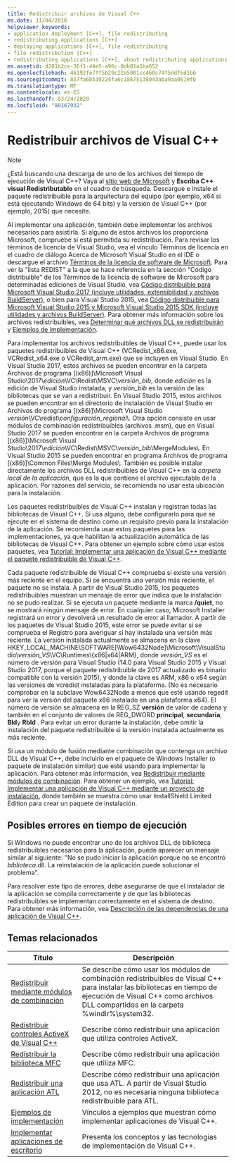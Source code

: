 ```yaml
---
title: Redistribuir archivos de Visual C++
ms.date: 11/04/2016
helpviewer_keywords:
- application deployment [C++], file redistributing
- redistributing applications [C++]
- deploying applications [C++], file redistributing
- file redistribution [C++]
- redistributing applications [C++], about redistributing applications
ms.assetid: d201b2ce-36f1-44e5-a96c-0db81a1ba652
ms.openlocfilehash: 46192fe7ff5b29c22a5001cc460c74f5ddf6d1bb
ms.sourcegitcommit: 857fa6b530224fa6c18675138043aba9aa0619fb
ms.translationtype: MT
ms.contentlocale: es-ES
ms.lasthandoff: 03/24/2020
ms.locfileid: "80167932"
---
```

# <a name="redistributing-visual-c-files"></a>Redistribuir archivos de Visual C++

> [!NOTE]
> ¿Está buscando una descarga de uno de los archivos del tiempo de ejecución de Visual C++? Vaya al [sitio web de Microsoft](https://www.microsoft.com/) y **Escriba C++ visual Redistributable** en el cuadro de búsqueda. Descargue e instale el paquete redistribuible para la arquitectura del equipo (por ejemplo, x64 si está ejecutando Windows de 64 bits) y la versión de Visual C++ (por ejemplo, 2015) que necesite.

Al implementar una aplicación, también debe implementar los archivos necesarios para asistirla. Si alguno de estos archivos los proporciona Microsoft, compruebe si está permitida su redistribución. Para revisar los términos de licencia de Visual Studio, vea el vínculo Términos de licencia en el cuadro de diálogo Acerca de Microsoft Visual Studio en el IDE o descargue el archivo [Términos de la licencia de software de Microsoft](https://visualstudio.microsoft.com/license-terms/mlt687465/). Para ver la "lista REDIST" a la que se hace referencia en la sección "Código distribuible" de los Términos de la licencia de software de Microsoft para determinadas ediciones de Visual Studio, vea [Código distribuible para Microsoft Visual Studio 2017 (incluye utilidades, extensibilidad y archivos BuildServer)](/visualstudio/productinfo/2017-redistribution-vs), o bien para Visual Studio 2015, vea [Código distribuible para Microsoft Visual Studio 2015 y Microsoft Visual Studio 2015 SDK (incluye utilidades y archivos BuildServer)](/visualstudio/productinfo/2015-redistribution-vs). Para obtener más información sobre los archivos redistribuibles, vea [Determinar qué archivos DLL se redistribuirán](determining-which-dlls-to-redistribute.md) y [Ejemplos de implementación](deployment-examples.md).

Para implementar los archivos redistribuibles de Visual C++, puede usar los paquetes redistribuibles de Visual C++ (VCRedist\_x86.exe, VCRedist\_x64.exe o VCRedist\_arm.exe) que se incluyen en Visual Studio. En Visual Studio 2017, estos archivos se pueden encontrar en la carpeta Archivos de programa [(x86)]\\Microsoft Visual Studio\\2017\\_edición_\\VC\\Redist\\MSVC\\_versión_bib_, donde _edición_ es la edición de Visual Studio instalada, y _versión_bib_ es la versión de las bibliotecas que se van a redistribuir. En Visual Studio 2015, estos archivos se pueden encontrar en el directorio de instalación de Visual Studio en Archivos de programa [(x86)]\Microsoft Visual Studio *versión*\VC\redist\\*configuración_regional*\\. Otra opción consiste en usar módulos de combinación redistribuibles (archivos .msm), que en Visual Studio 2017 se pueden encontrar en la carpeta Archivos de programa [(x86)]\\Microsoft Visual Studio\\2017\\_edición_\\VC\\Redist\\MSVC\\_versión_bib_\\MergeModules\\. En Visual Studio 2015 se pueden encontrar en programa Archivos de programa [(x86)]\Common Files\Merge Modules\\. También es posible instalar directamente los archivos DLL redistribuibles de Visual C++ en la *carpeta local de la aplicación*, que es la que contiene el archivo ejecutable de la aplicación. Por razones del servicio, se recomienda no usar esta ubicación para la instalación.

Los paquetes redistribuibles de Visual C++ instalan y registran todas las bibliotecas de Visual C++. Si usa alguno, debe configurarlo para que se ejecute en el sistema de destino como un requisito previo para la instalación de la aplicación. Se recomienda usar estos paquetes para las implementaciones, ya que habilitan la actualización automática de las bibliotecas de Visual C++. Para obtener un ejemplo sobre cómo usar estos paquetes, vea [Tutorial: Implementar una aplicación de Visual C++ mediante el paquete redistribuible de Visual C++](deploying-visual-cpp-application-by-using-the-vcpp-redistributable-package.md).

Cada paquete redistribuible de Visual C++ comprueba si existe una versión más reciente en el equipo. Si se encuentra una versión más reciente, el paquete no se instala. A partir de Visual Studio 2015, los paquetes redistribuibles muestran un mensaje de error que indica que la instalación no se pudo realizar. Si se ejecuta un paquete mediante la marca **/quiet**, no se mostrará ningún mensaje de error. En cualquier caso, Microsoft Installer registrará un error y devolverá un resultado de error al llamador. A partir de los paquetes de Visual Studio 2015, este error se puede evitar si se comprueba el Registro para averiguar si hay instalada una versión más reciente. La versión instalada actualmente se almacena en la clave HKEY_LOCAL_MACHINE\SOFTWARE[\Wow6432Node]\Microsoft\VisualStudio\\_versión_VS_\VC\Runtimes\\{x86|x64|ARM}, donde _versión_VS_ es el número de versión para Visual Studio (14.0 para Visual Studio 2015 y Visual Studio 2017, porque el paquete redistribuible de 2017 actualizado es binario compatible con la versión 2015), y donde la clave es ARM, x86 o x64 según las versiones de vcredist instaladas para la plataforma. (No es necesario comprobar en la subclave Wow6432Node a menos que esté usando regedit para ver la versión del paquete x86 instalado en una plataforma x64). El número de versión se almacena en la REG_SZ **versión** de valor de cadena y también en el conjunto de valores de REG_DWORD **principal**, **secundaria**, **Bld**y **Rbld** . Para evitar un error durante la instalación, debe omitir la instalación del paquete redistribuible si la versión instalada actualmente es más reciente.

Si usa un módulo de fusión mediante combinación que contenga un archivo DLL de Visual C++, debe incluirlo en el paquete de Windows Installer (o paquete de instalación similar) que esté usando para implementar la aplicación. Para obtener más información, vea [Redistribuir mediante módulos de combinación](redistributing-components-by-using-merge-modules.md). Para obtener un ejemplo, vea [Tutorial: Implementar una aplicación de Visual C++ mediante un proyecto de instalación](walkthrough-deploying-a-visual-cpp-application-by-using-a-setup-project.md), donde también se muestra cómo usar InstallShield Limited Edition para crear un paquete de instalación.

## <a name="potential-run-time-errors"></a>Posibles errores en tiempo de ejecución

Si Windows no puede encontrar uno de los archivos DLL de biblioteca redistribuibles necesarios para la aplicación, puede aparecer un mensaje similar al siguiente: "No se pudo iniciar la aplicación porque no se encontró *biblioteca*.dll. La reinstalación de la aplicación puede solucionar el problema".

Para resolver este tipo de errores, debe asegurarse de que el instalador de la aplicación se compila correctamente y de que las bibliotecas redistribuibles se implementan correctamente en el sistema de destino. Para obtener más información, vea [Descripción de las dependencias de una aplicación de Visual C++](understanding-the-dependencies-of-a-visual-cpp-application.md).

## <a name="related-topics"></a>Temas relacionados

|Título|Descripción|
|-----------|-----------------|
|[Redistribuir mediante módulos de combinación](redistributing-components-by-using-merge-modules.md)|Se describe cómo usar los módulos de combinación redistribuibles de Visual C++ para instalar las bibliotecas en tiempo de ejecución de Visual C++ como archivos DLL compartidos en la carpeta %windir%\system32\.|
|[Redistribuir controles ActiveX de Visual C++](redistributing-visual-cpp-activex-controls.md)|Describe cómo redistribuir una aplicación que utiliza controles ActiveX.|
|[Redistribuir la biblioteca MFC](redistributing-the-mfc-library.md)|Describe cómo redistribuir una aplicación que utiliza MFC.|
|[Redistribuir una aplicación ATL](redistributing-an-atl-application.md)|Describe cómo redistribuir una aplicación que usa ATL. A partir de Visual Studio 2012, no es necesaria ninguna biblioteca redistribuible para ATL.|
|[Ejemplos de implementación](deployment-examples.md)|Vínculos a ejemplos que muestran cómo implementar aplicaciones de Visual C++.|
|[Implementar aplicaciones de escritorio](deploying-native-desktop-applications-visual-cpp.md)|Presenta los conceptos y las tecnologías de implementación de Visual C++.|
